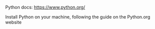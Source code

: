 Python docs: https://www.python.org/

Install Python on your machine, following the guide on the Python.org website